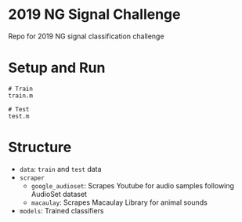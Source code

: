 # 2019 NG Signal Challenge

Repo for 2019 NG signal classification challenge

# Setup and Run
    # Train
	train.m
	
	# Test
	test.m

# Structure
  - `data`: `train` and `test` data
  - `scraper`
    - `google_audioset`: Scrapes Youtube for audio samples following AudioSet dataset
    - `macaulay`: Scrapes Macaulay Library for animal sounds
  - `models`: Trained classifiers